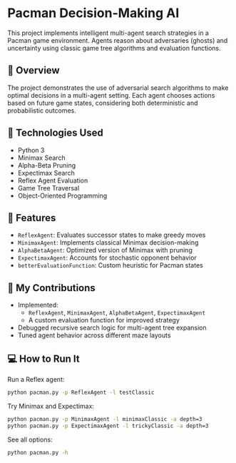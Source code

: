 # Pacman Decision-Making AI

This project implements intelligent multi-agent search strategies in a Pacman game environment. Agents reason about adversaries (ghosts) and uncertainty using classic game tree algorithms and evaluation functions.

## 🧠 Overview

The project demonstrates the use of adversarial search algorithms to make optimal decisions in a multi-agent setting. Each agent chooses actions based on future game states, considering both deterministic and probabilistic outcomes.

## 🔧 Technologies Used

- Python 3
- Minimax Search
- Alpha-Beta Pruning
- Expectimax Search
- Reflex Agent Evaluation
- Game Tree Traversal
- Object-Oriented Programming

## 🎯 Features

- `ReflexAgent`: Evaluates successor states to make greedy moves
- `MinimaxAgent`: Implements classical Minimax decision-making
- `AlphaBetaAgent`: Optimized version of Minimax with pruning
- `ExpectimaxAgent`: Accounts for stochastic opponent behavior
- `betterEvaluationFunction`: Custom heuristic for Pacman states

## 📁 My Contributions

- Implemented:
  - `ReflexAgent`, `MinimaxAgent`, `AlphaBetaAgent`, `ExpectimaxAgent`
  - A custom evaluation function for improved strategy
- Debugged recursive search logic for multi-agent tree expansion
- Tuned agent behavior across different maze layouts

## 💻 How to Run It

Run a Reflex agent:

```bash
python pacman.py -p ReflexAgent -l testClassic
```

Try Minimax and Expectimax:

```bash
python pacman.py -p MinimaxAgent -l minimaxClassic -a depth=3
python pacman.py -p ExpectimaxAgent -l trickyClassic -a depth=3
```

See all options:

```bash
python pacman.py -h
```
